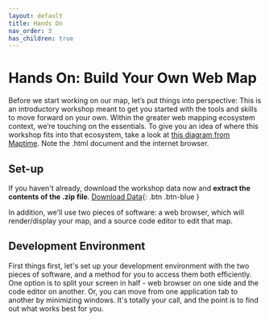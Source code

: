 ```yaml
---
layout: default
title: Hands On
nav_order: 3
has_children: true
---
```


# Hands On: Build Your Own Web Map

Before we start working on our map, let’s put things into perspective: This is an introductory workshop meant to get you started with the tools and skills to move forward on your own. Within the greater web mapping ecosystem context, we’re touching on the essentials. To give you an idea of where this workshop fits into that ecosystem, take a look at [this diagram from Maptime](https://maptime.io/anatomy-of-a-web-map/#84). Note the .html document and the internet browser.

## Set-up

If you haven't already, download the workshop data now and **extract the contents of the .zip file**.
[Download Data](./intro-leaflet-data.zip){: .btn .btn-blue }

In addition, we'll use two pieces of software: a web browser, which will render/display your map, and a source code editor to edit that map.

## Development Environment

First things first, let's set up your development environment with the two pieces of software, and a method for you to access them both efficiently. One option is to split your screen in half - web browser on one side and the code editor on another. Or, you can move from one application tab to another by minimizing windows. It's totally your call, and the point is to find out what works best for you.
